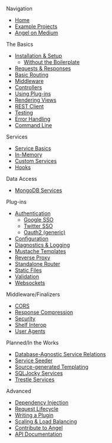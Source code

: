Navigation
* [Home](https://github.com/angel-dart/angel/wiki)
* [Example Projects](https://github.com/angel-example)
* [Angel on Medium](https://medium.com/the-angel-framework)

The Basics
* [Installation & Setup](https://github.com/angel-dart/angel/wiki/Installation-&-Setup)
  * [Without the Boilerplate](https://github.com/angel-dart/angel/wiki/Without-the-Boilerplate)
* [Requests & Responses](https://github.com/angel-dart/angel/wiki/Requests-&-Responses)
* [Basic Routing](https://github.com/angel-dart/angel/wiki/Basic-Routing)
* [Middleware](https://github.com/angel-dart/angel/wiki/Middleware)
* [Controllers](https://github.com/angel-dart/angel/wiki/Controllers)
* [Using Plug-ins](https://github.com/angel-dart/angel/wiki/Using-Plug-ins)
* [Rendering Views](https://github.com/angel-dart/angel/wiki/Rendering-Views)
* [REST Client](https://github.com/angel-dart/client)
* [Testing](https://github.com/angel-dart/angel/wiki/Testing)
* [Error Handling](https://github.com/angel-dart/angel/wiki/Error-Handling)
* [Command Line](https://github.com/angel-dart/cli)

Services
* [Service Basics](https://github.com/angel-dart/angel/wiki/Service-Basics)
* [In-Memory](https://github.com/angel-dart/angel/wiki/In-Memory)
* [Custom Services](https://github.com/angel-dart/angel/wiki/Custom-Services)
* [Hooks](https://github.com/angel-dart/angel/wiki/Hooks)

Data Access
* [MongoDB Services](https://github.com/angel-dart/mongo)

Plug-ins
* [Authentication](https://github.com/angel-dart/auth)
  * [Google SSO](https://github.com/angel-dart/auth_google)
  * [Twitter SSO](https://github.com/angel-dart/auth_twitter)
  * [Oauth2 (generic)](https://github.com/angel-dart/auth_oauth2)
* [Configuration](https://github.com/angel-dart/configuration)
* [Diagnostics & Logging](https://github.com/angel-dart/diagnostics)
* [Mustache Templates](https://github.com/angel-dart/mustache)
* [Reverse Proxy](https://github.com/angel-dart/proxy)
* [Standalone Router](https://github.com/angel-dart/route)
* [Static Files](https://github.com/angel-dart/static)
* [Validation](https://github.com/angel-dart/validate)
* [Websockets](https://github.com/angel-dart/websocket)

Middleware/Finalizers
* [CORS](https://github.com/angel-dart/cors)
* [Response Compression](https://github.com/angel-dart/compress)
* [Security](https://github.com/angel-dart/security)
* [Shelf Interop](https://github.com/angel-dart/shelf)
* [User Agents](https://github.com/angel-dart/user_agent)

Planned/In the Works
* [Database-Agnostic Service Relations](https://github.com/angel-dart/relations)
* [Service Seeder](https://github.com/angel-dart/seeder)
* [Source-generated Templating](https://github.com/angel-dart/template)
* [SQLJocky Services](https://github.com/angel-dart/sqljocky)
* [Trestle Services](https://github.com/angel-dart/trestle)

Advanced
* [Dependency Injection](https://github.com/angel-dart/angel/wiki/Dependency-Injection)
* [Request Lifecycle](https://github.com/angel-dart/angel/wiki/Request-Lifecycle)
* [Writing a Plugin](https://github.com/angel-dart/angel/wiki/Writing-a-Plugin)
* [Scaling & Load Balancing](https://github.com/angel-dart/multiserver)
* [Contribute to Angel](https://github.com/angel-dart/roadmap/blob/master/CONTRIBUTING.md)
* [API Documentation](http://www.dartdocs.org/documentation/angel_common/latest)